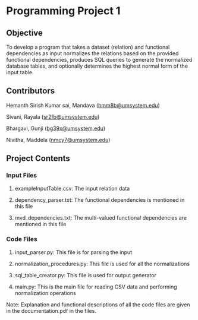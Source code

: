 
# Programming Project 1


## Objective
To develop a program that takes a dataset (relation) and functional dependencies as input normalizes the relations based on the provided functional dependencies, produces SQL queries to generate the normalized database tables, and optionally determines the highest normal form of the input table.


## Contributors
Hemanth Sirish Kumar sai, Mandava (hmm8b@umsystem.edu)

Sivani, Rayala (sr2fb@umsystem.edu)

Bhargavi, Gunji (bg39x@umsystem.edu)

Nivitha, Maddela (nmcy7@umsystem.edu)


## Project Contents
### Input Files
  1. exampleInputTable.csv: The input relation data

  2. dependency_parser.txt: The functional dependencies is mentioned in this file

  3. mvd_dependencies.txt: The multi-valued functional dependencies are mentioned in this file


### Code Files
  1. input_parser.py: This file is for parsing the input

  2. normalization_procedures.py: This file is used for all the normalizations

  3. sql_table_creator.py: This file is used for output generator

  4. main.py: This is the main file for reading CSV data and performing normalization operations

Note: Explanation and functional descriptions of all the code files are given in the documentation.pdf in the files.
